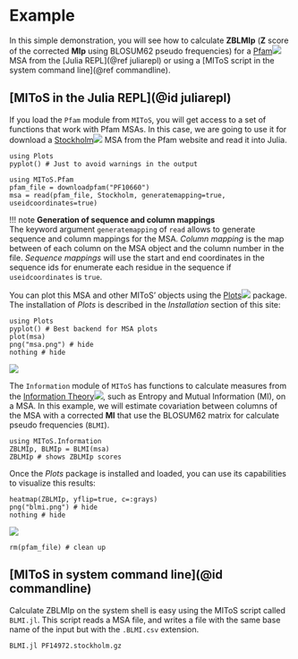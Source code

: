 
# Example

In this simple demonstration, you will see how to calculate **ZBLMIp** (**Z** score of the
corrected **MIp** using BLOSUM62 pseudo frequencies) for a [Pfam![](/assets/external-link.png)](http://pfam.xfam.org/)
MSA from the [Julia REPL](@ref juliarepl) or using a
[MIToS script in the system command line](@ref commandline).  

## [MIToS in the Julia REPL](@id juliarepl)

If you load the `Pfam` module from `MIToS`, you will get access to a set of functions that
work with Pfam MSAs. In this case, we are going to use it for download a
[Stockholm![](/assets/external-link.png)](https://en.wikipedia.org/wiki/Stockholm_format)
MSA from the Pfam website and read it into Julia.  

```@setup juliarepl
using Plots
pyplot() # Just to avoid warnings in the output
```

```@example juliarepl
using MIToS.Pfam
pfam_file = downloadpfam("PF10660")
msa = read(pfam_file, Stockholm, generatemapping=true, useidcoordinates=true)
```

!!! note
    **Generation of sequence and column mappings**  
    The keyword argument `generatemapping` of `read` allows to generate sequence and column
    mappings for the MSA. *Column mapping* is the map between of each column on the MSA
    object and the column number in the file. *Sequence mappings* will use the start and
    end coordinates in the sequence ids for enumerate each residue in the sequence if
    `useidcoordinates` is `true`.  

You can plot this MSA and other MIToS’ objects using the [Plots![](/assets/external-link.png)](https://juliaplots.github.io/) package. The installation of *Plots* is described in the *Installation* section of this site:

```@example juliarepl
using Plots
pyplot() # Best backend for MSA plots
plot(msa)
png("msa.png") # hide
nothing # hide
```  

![](msa.png)  

The `Information` module of `MIToS` has functions to calculate measures from the
[Information Theory![](/assets/external-link.png)](https://en.wikipedia.org/wiki/Information_theory),
such as Entropy and Mutual Information (MI), on a MSA. In this example, we will estimate
covariation between columns of the MSA with a corrected **MI** that use the BLOSUM62 matrix
for calculate pseudo frequencies (`BLMI`).  

```@example juliarepl
using MIToS.Information
ZBLMIp, BLMIp = BLMI(msa)
ZBLMIp # shows ZBLMIp scores
```

Once the *Plots* package is installed and loaded, you can use its capabilities to visualize
this results:

```@example juliarepl
heatmap(ZBLMIp, yflip=true, c=:grays)
png("blmi.png") # hide
nothing # hide
```  

![](blmi.png)  

```@setup juliarepl
rm(pfam_file) # clean up
```

## [MIToS in system command line](@id commandline)

Calculate ZBLMIp on the system shell is easy using the MIToS script called `BLMI.jl`. This
script reads a MSA file, and writes a file with the same base name of the input but with
the `.BLMI.csv` extension.  

```
BLMI.jl PF14972.stockholm.gz
```
